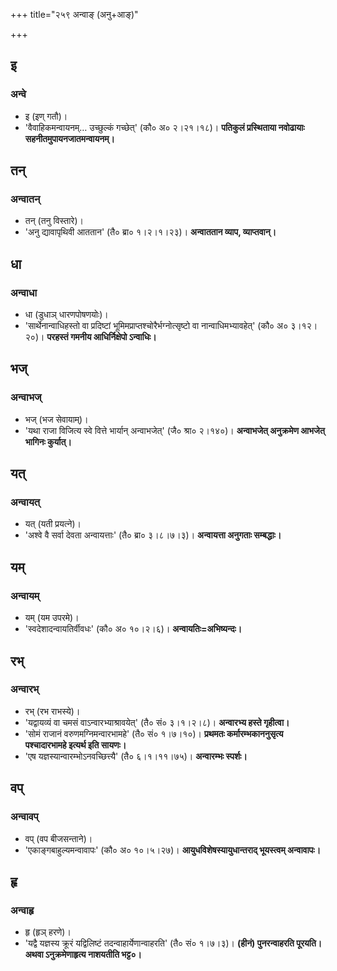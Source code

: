 +++
title="२५९ अन्वाङ् (अनु+आङ्)"

+++

## इ
### अन्वे
- इ (इण् गतौ)।
- 'वैवाहिकमन्वायनम्… उच्छुल्कं गच्छेत्' (कौ० अ० २।२१।१८)। **पतिकुलं प्रस्थिताया नवोढायाः सहनीतमुपायनजातमन्वायनम्।**

## तन्
### अन्वातन्
- तन् (तनु विस्तारे)।
- 'अनु द्यावापृथिवी आततान' (तै० ब्रा० १।२।१।२३)। **अन्वाततान व्याप, व्याप्तवान्।**

## धा
### अन्वाधा
- धा (डुधाञ् धारणपोषणयोः)।
- 'सार्थेनान्वाधिहस्तो वा प्रदिष्टां भूमिमप्राप्तश्चोरैर्भग्नोत्सृष्टो वा नान्वाधिमभ्यावहेत्' (कौ० अ० ३।१२।२०)। **परहस्तं गमनीय आधिर्निक्षेपो ऽन्वाधिः।**

## भज्
### अन्वाभज्
- भज् (भज सेवायाम्)।
- 'यथा राजा विजित्य स्वे वित्ते भार्यान् अन्वाभजेत्' (जै० श्रा० २।१४०)। **अन्वाभजेत् अनुक्रमेण आभजेत् भागिनः कुर्यात्।**

## यत्
### अन्वायत्
- यत् (यती प्रयत्ने)।
- 'अश्वे वै सर्वा देवता अन्वायत्ताः' (तै० ब्रा० ३।८।७।३)। **अन्वायत्ता अनुगताः सम्बद्धाः।**

## यम्
### अन्वायम्
- यम् (यम उपरमे)।
- 'स्वदेशादन्वायतिर्वीवधः' (कौ० अ० १०।२।६)। **अन्वायतिः=अभिष्यन्दः।**

## रभ्
### अन्वारभ्
- रभ् (रभ राभस्ये)।
- 'यद्वायव्यं वा चमसं वाऽन्वारभ्याश्रावयेत्' (तै० सं० ३।१।२।८)। **अन्वारभ्य हस्ते गृहीत्वा।**
- 'सोमं राजानं वरुणमग्निमन्वारभामहे' (तै० सं० १।७।१०)। **प्रथमतः कर्मारम्भकाननुसृत्य पश्चादारभामहे इत्यर्थ इति सायणः।**
- 'एष यज्ञस्यान्वारम्भोऽनवच्छित्त्यै' (तै० ६।१।११।७५)। **अन्वारम्भः स्पर्शः।**

## वप्
### अन्वावप्
- वप् (वप बीजसन्ताने)।
- 'एकाङ्गबाहुल्यमन्वावापः' (कौ० अ० १०।५।२७)। **आयुधविशेषस्यायुधान्तराद् भूयस्त्वम् अन्वावापः।**

## हृ
### अन्वाहृ
- हृ (हृञ् हरणे)।
- 'यद्वै यज्ञस्य क्रूरं यद्विलिष्टं तदन्वाहार्येणान्वाहरति' (तै० सं० १।७।३)। **(हीनं) पुनरन्वाहरति पूरयति। अथवा ऽनुक्रमेणाहृत्य नाशयतीति भट्ट०।**
